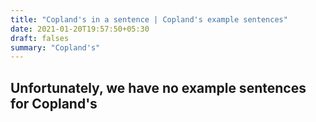 ```yaml
---
title: "Copland's in a sentence | Copland's example sentences"
date: 2021-01-20T19:57:50+05:30
draft: falses
summary: "Copland's"
---
```

## Unfortunately, we have no example sentences for Copland's                 
